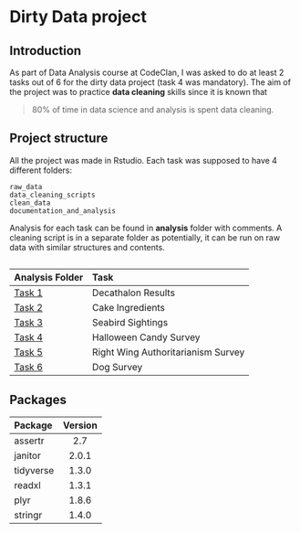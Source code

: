 # Dirty Data project
## Introduction
As part of Data Analysis course at CodeClan, I was asked to do at least 2 tasks out of 6 for the dirty data project (task 4 was mandatory). The aim of the project was to practice **data cleaning** skills since it is known that 
> 80% of time in data science and analysis is spent data cleaning.

## Project structure
All the project was made in Rstudio.
Each task was supposed to have 4 different folders:

```
raw_data
data_cleaning_scripts
clean_data
documentation_and_analysis
```
Analysis for each task can be found in **analysis** folder with comments. A cleaning script is in a separate folder as potentially, it can be run on raw data with similar structures and contents.  

## 
|        Analysis Folder   |Task    
| :---------------------------- | :---------- 
|  [Task 1](task1/analysis_and_documentation) |Decathalon Results  
| [Task 2](task2/analysis_and_documentation)  | Cake Ingredients
|[Task 3](task3/analysis_and_documentation) |Seabird Sightings
|[Task 4](task4/analysis_and_documentation) | Halloween Candy Survey
|[Task 5](task5/analysis_and_documentation) | Right Wing Authoritarianism Survey
|[Task 6](task6/analysis_and_documentation) | Dog Survey

## Packages 
| Package      | Version    
| :------------- | :----------: 
|  assertr | 2.7   
| janitor  | 2.0.1
|tidyverse |1.3.0
|readxl | 1.3.1
|plyr | 1.8.6
|stringr | 1.4.0